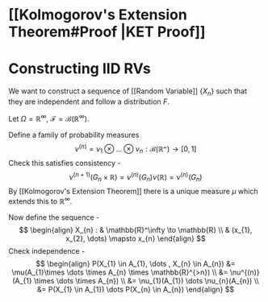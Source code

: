 # [[Kolmogorov's Extension Theorem#Proof |KET Proof]]

# Constructing IID RVs

We want to construct a sequence of [[Random Variable]] $\{X_{n}\}$ such that they are independent and follow a distribution $F$.

Let $\Omega = \mathbb{R}^\infty$, $\mathcal{F} = \mathcal{B}(\mathbb{R}^\infty)$.

Define a family of probability measures
$$
\nu^{(n)} = \nu_{1} \otimes \dots \otimes \nu_{n} : \mathcal{B(\mathbb{R}^n)} \to [0,1]
$$
Check this satisfies consistency -
$$
\nu^{(n+1)}(G_{n} \times \mathbb{R}) = \nu^{(n)}(G_{n})\nu(\mathbb{R}) = \nu^{(n)}(G_{n})
$$
By [[Kolmogorov's Extension Theorem]] there is a unique measure $\mu$ which extends this to $\mathbb{R}^\infty$.

Now define the sequence - 
$$
\begin{align}
X_{n} : & \mathbb{R}^\infty \to \mathbb{R} \\
& (x_{1}, x_{2}, \dots) \mapsto x_{n}
\end{align}
$$
Check independence - 
$$
\begin{align}
P(X_{1} \in A_{1}, \dots , X_{n} \in A_{n}) &= \mu(A_{1}\times \dots \times A_{n} \times \mathbb{R}^{>n}) \\
 &= \nu^{(n)} (A_{1} \times \dots \times A_{n}) \\
&= \nu_{1}(A_{1}) \dots \nu_{n}(A_{n}) \\
&= P(X_{1} \in A_{1}) \dots P(X_{n} \in A_{n})
\end{align}
$$



